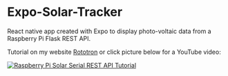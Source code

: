 # Expo-Solar-Tracker
React native app created with Expo to display photo-voltaic data from a Raspberry Pi Flask REST API.

Tutorial on my website [Rototron](https://www.rototron.info/raspberry-pi-solar-serial-rest-api-tutorial/) or click picture below for a YouTube video:

[![Raspberry Pi Solar Serial REST API Tutorial](http://img.youtube.com/vi/1VxP38XlVEQ/0.jpg)](https://youtu.be/1VxP38XlVEQ)
